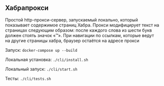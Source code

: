 ## Хабрапрокси

Простой http-прокси-сервер, запускаемый локально, который показывает содержимое страниц Хабра. Прокси модифицирует текст на страницах следующим образом: после каждого слова из шести букв должен стоять значок «™».
При навигации по ссылкам, которые ведут на другие страницы хабра, браузер остаётся на адресе прокси

Запуск: `docker-compose up --build`

Локальная установка: `./cli/install.sh`

Локальный запуск: `./cli/start.sh`

Тесты: `./cli/tests.sh`
